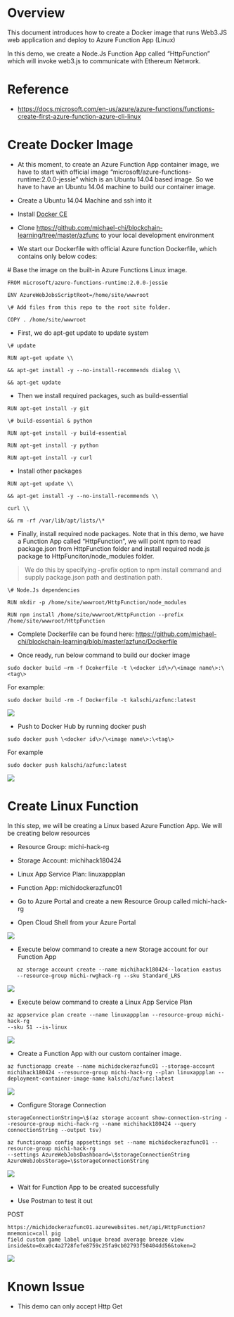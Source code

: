 Overview
========

This document introduces how to create a Docker image that runs Web3.JS web
application and deploy to Azure Function App (Linux)

In this demo, we create a Node.Js Function App called “HttpFunction” which will
invoke web3.js to communicate with Ethereum Network.

Reference
=========

-   <https://docs.microsoft.com/en-us/azure/azure-functions/functions-create-first-azure-function-azure-cli-linux>

Create Docker Image
===================

-   At this moment, to create an Azure Function App container image, we have to
    start with official image “microsoft/azure-functions-runtime:2.0.0-jessie”
    which is an Ubuntu 14.04 based image. So we have to have an Ubuntu 14.04
    machine to build our container image.

-   Create a Ubuntu 14.04 Machine and ssh into it

-   Install [Docker
    CE](https://www.digitalocean.com/community/tutorials/how-to-install-and-use-docker-on-ubuntu-16-04)

-   Clone
    <https://github.com/michael-chi/blockchain-learning/tree/master/azfunc> to
    your local development environment

-   We start our Dockerfile with official Azure function Dockerfile, which
    contains only below codes:

\# Base the image on the built-in Azure Functions Linux image.
```
FROM microsoft/azure-functions-runtime:2.0.0-jessie

ENV AzureWebJobsScriptRoot=/home/site/wwwroot

\# Add files from this repo to the root site folder.

COPY . /home/site/wwwroot
```
-   First, we do apt-get update to update system
```
\# update

RUN apt-get update \\

&& apt-get install -y --no-install-recommends dialog \\

&& apt-get update
```
-   Then we install required packages, such as build-essential
```
RUN apt-get install -y git

\# build-essential & python

RUN apt-get install -y build-essential

RUN apt-get install -y python

RUN apt-get install -y curl
```
-   Install other packages
```
RUN apt-get update \\

&& apt-get install -y --no-install-recommends \\

curl \\

&& rm -rf /var/lib/apt/lists/\*
```
-   Finally, install required node packages. Note that in this demo, we have a
    Function App called “HttpFunction”, we will point npm to read package.json
    from HttpFunction folder and install required node.js package to
    HttpFunciton/node_modules folder.

>   We do this by specifying –prefix option to npm install command and supply
>   package.json path and destination path.
```
\# Node.Js dependencies

RUN mkdir -p /home/site/wwwroot/HttpFunction/node_modules

RUN npm install /home/site/wwwroot/HttpFunction --prefix
/home/site/wwwroot/HttpFunction
```
-   Complete Dockerfile can be found here:
    <https://github.com/michael-chi/blockchain-learning/blob/master/azfunc/Dockerfile>

-   Once ready, run below command to build our docker image
```
sudo docker build –rm -f Dcokerfile -t \<docker id\>/\<image name\>:\<tag\>
```
For example:
```
sudo docker build -rm -f Dockerfile -t kalschi/azfunc:latest
```
![](media/1363b2324b4c47ee062faab42c1dc576.png)

-   Push to Docker Hub by running docker push
```
sudo docker push \<docker id\>/\<image name\>:\<tag\>
```
For example
```
sudo docker push kalschi/azfunc:latest
```
![](media/f85674db9263ae2c4e9360ecf4dbcf38.png)

Create Linux Function
=====================

In this step, we will be creating a Linux based Azure Function App. We will be
creating below resources

-   Resource Group: michi-hack-rg

-   Storage Account: michihack180424

-   Linux App Service Plan: linuxappplan

-   Function App: michidockerazfunc01

-   Go to Azure Portal and create a new Resource Group called michi-hack-rg

-   Open Cloud Shell from your Azure Portal

![](media/0f9edfa5c98eae5298d599a8c109377a.png)

-   Execute below command to create a new Storage account for our Function App
```
   az storage account create --name michihack180424--location eastus
   --resource-group michi-rwghack-rg --sku Standard_LRS
```
![](media/803505a3bf302640e78c34d26836d470.png)

-   Execute below command to create a Linux App Service Plan
```
az appservice plan create --name linuxappplan --resource-group michi-hack-rg
--sku S1 --is-linux
```
![](media/8d37c5fccb7d60655476fc609d43443b.png)

-   Create a Function App with our custom container image.
```
az functionapp create --name michidockerazfunc01 --storage-account
michihack180424 --resource-group michi-hack-rg --plan linuxappplan --deployment-container-image-name kalschi/azfunc:latest
```
![](media/84c4f1b32b0e3c513eb15853e2d67874.png)

-   Configure Storage Connection
```
storageConnectionString=\$(az storage account show-connection-string --resource-group michi-hack-rg --name michihack180424 --query connectionString --output tsv)

az functionapp config appsettings set --name michidockerazfunc01 --resource-group michi-hack-rg 
--settings AzureWebJobsDashboard=\$storageConnectionString 
AzureWebJobsStorage=\$storageConnectionString
```
![](media/e6009dc1d267f866581ed9d8ac3d799d.png)

-   Wait for Function App to be created successfully

-   Use Postman to test it out

POST
```
https://michidockerazfunc01.azurewebsites.net/api/HttpFunction?mnemonic=call pig
field custom game label unique bread average breeze view
inside&to=0xa0c4a2728fefe8759c25fa9cb02793f50404dd56&token=2
```
![](media/bf34635da8ef47876381450c0b1b3e7d.png)

Known Issue
===========
- This demo can only accept Http Get